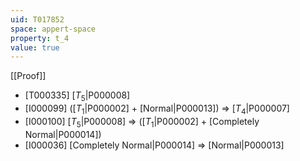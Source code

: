 ```yaml
---
uid: T017852
space: appert-space
property: t_4
value: true
---
```

[[Proof]]

* [T000335] [$T_5$|P000008]
* [I000099] ([$T_1$|P000002] + [Normal|P000013]) => [$T_4$|P000007]
* [I000100] [$T_5$|P000008] => ([$T_1$|P000002] + [Completely Normal|P000014])
* [I000036] [Completely Normal|P000014] => [Normal|P000013]

